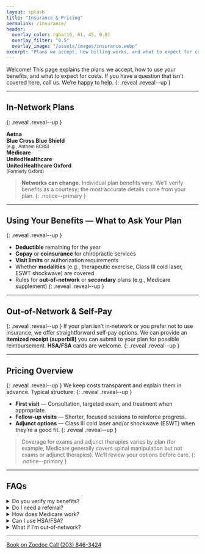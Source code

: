 ```yaml
---
layout: splash
title: "Insurance & Pricing"
permalink: /insurance/
header:
  overlay_color: rgba(16, 61, 45, 0.8)
  overlay_filter: "0.5"
  overlay_image: "/assets/images/insurance.webp"
excerpt: "Plans we accept, how billing works, and what to expect for costs."
---
```


Welcome! This page explains the plans we accept, how to use your benefits, and what to expect for costs. If you have a question that isn’t covered here, call us. We’re happy to help.
{: .reveal .reveal--up }

---

## In‑Network Plans
{: .reveal .reveal--up }
<div id="insurance-cards" class="reveal reveal--up">
  <div class="card"><strong>Aetna</strong></div>
  <div class="card"><strong>Blue Cross Blue Shield</strong> <br><small>(e.g., Anthem BCBS)</small></div>
  <div class="card"><strong>Medicare</strong></div>
  <div class="card"><strong>UnitedHealthcare</strong></div>
  <div class="card"><strong>UnitedHealthcare Oxford</strong> <br><small>(Formerly Oxford)</small></div>
</div>

> **Networks can change.** Individual plan benefits vary. We’ll verify benefits as a courtesy; the most accurate details come from your plan.
{: .notice--primary }

---

## Using Your Benefits — What to Ask Your Plan
{: .reveal .reveal--up }
- **Deductible** remaining for the year
- **Copay** or **coinsurance** for chiropractic services
- **Visit limits** or authorization requirements
- Whether **modalities** (e.g., therapeutic exercise, Class III cold laser, ESWT shockwave) are covered
- Rules for **out‑of‑network** or **secondary** plans (e.g., Medicare supplement)
{: .reveal .reveal--up }

---

## Out‑of‑Network & Self‑Pay
{: .reveal .reveal--up }
If your plan isn’t in‑network or you prefer not to use insurance, we offer straightforward self‑pay options. We can provide an **itemized receipt (superbill)** you can submit to your plan for possible reimbursement. **HSA/FSA** cards are welcome.
{: .reveal .reveal--up }

---

## Pricing Overview
{: .reveal .reveal--up }
We keep costs transparent and explain them in advance. Typical structure:
{: .reveal .reveal--up }

- **First visit** — Consultation, targeted exam, and treatment when appropriate.
- **Follow‑up visits** — Shorter, focused sessions to reinforce progress.
- **Adjunct options** — Class III cold laser and/or shockwave (ESWT) when they’re a good fit.
{: .reveal .reveal--up }

> Coverage for exams and adjunct therapies varies by plan (for example, Medicare generally covers spinal manipulation but not exams or adjunct therapies). We’ll review your options before care.
{: .notice--primary }

---

## FAQs

<div class="faq">
  <details class="reveal reveal--up">
    <summary>Do you verify my benefits?</summary>
    <div class="faq__content">
      Yes — we check benefits as a <strong>courtesy</strong> so you have a clear estimate. Final responsibility rests with the member, so we also recommend calling the number on your card for the most accurate details.
    </div>
  </details>

  <details class="reveal reveal--up">
    <summary>Do I need a referral?</summary>
    <div class="faq__content">
      Most plans don’t require a referral for chiropractic, but some do. If your plan lists a PCP gatekeeper or requires pre‑authorization, please confirm with your insurer.
    </div>
  </details>

  <details class="reveal reveal--up">
    <summary>How does Medicare work?</summary>
    <div class="faq__content">
      Medicare typically covers chiropractic <strong>spinal manipulation</strong> when medically necessary. <strong>Exams and adjunct therapies</strong> (e.g., laser, shockwave, therapeutic exercise) are generally <strong>not covered</strong> by Medicare and may be self‑pay. A Medicare supplement/secondary plan may help with some costs. We’ll explain your options before care.
    </div>
  </details>

  <details class="reveal reveal--up">
    <summary>Can I use HSA/FSA?</summary>
    <div class="faq__content">
      Yes. We accept HSA/FSA cards and can provide itemized receipts for your records.
    </div>
  </details>

  <details class="reveal reveal--up">
    <summary>What if I’m out‑of‑network?</summary>
    <div class="faq__content">
      You can self‑pay and we’ll provide a <strong>superbill</strong> you can submit to your plan. Many patients receive partial reimbursement depending on their out‑of‑network benefits.
    </div>
  </details>
</div>

---

<div class="contact-actions reveal reveal--up">
  <a href="https://www.zocdoc.com/practice/cranbury-chiropractic-center-43835" class="btn">
    <span class="btn-label">Book on Zocdoc</span>
  </a>
  <a href="tel:+12038463424" class="btn">
    <span class="btn-label">Call (203) 846-3424</span>
  </a>
</div>
